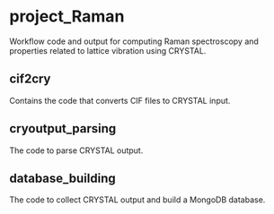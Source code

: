 # project_Raman
Workflow code and output for computing Raman spectroscopy and properties related to lattice vibration using CRYSTAL.
## cif2cry
Contains the code that converts CIF files to CRYSTAL input.
## cryoutput_parsing
The code to parse CRYSTAL output.
## database_building
The code to collect CRYSTAL output and build a MongoDB database.
